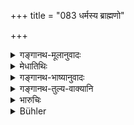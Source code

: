 +++
title = "083 धर्मस्य ब्राह्मणो"

+++

<details><summary>गङ्गानथ-मूलानुवादः</summary>

The Brāhmaṇa is called the root of righteousness, and the Kṣatriya its top; hence one who confesses his guilt before their congregation becomes pure.—(83)
</details>

<details><summary>मेधातिथिः</summary>

यजमानर्त्विजां ब्राह्मणक्षत्रियाणाम् अस्वमेध**समागम** **एनो** **विख्यापनीयम्** इत्य् अत्रार्थवादः ॥ ११.८३ ॥
</details>

<details><summary>गङ्गानथ-भाष्यानुवादः</summary>

This is a declamatory statement in support of the injunction that—‘the man should confess his guilt on the occasion of the performance of the Horse-sacrifice, where Brāhmaṇas, in the shape of the Priests, and Kṣatriya, in the shape of the sacrificer, come together.’—(83)
</details>

<details><summary>गङ्गानथ-तुल्य-वाक्यानि</summary>

**(verses 11.72-86)**

See Comparative notes for [Verse
11.72].
</details>

<details><summary>भारुचिः</summary>

"शिष्ट्वा वा भूमिदेवानां नरदेवसमागमे" यजमानर्त्विजां "स्वम् एनो ऽवभृथस्नातो हयमेधे विमुच्यते" इत्य् अस्य विधेर् अर्थवादः ॥ ११.८२ ॥
</details>

<details><summary>Bühler</summary>

084	The Brahmana is declared (to be) the root of the sacred law and the Kshatriya its top; hence he who has confessed his sin before an assembly of such men, becomes pure.
</details>
